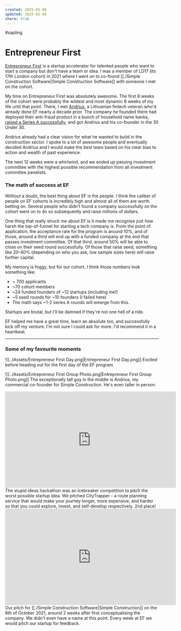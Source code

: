 ```yaml
---
created: 2025-01-06
updated: 2025-01-06
share: true
---
```

#sapling 
# Entrepreneur First

[Entrepreneur First](https://joinef.com) is a startup accelerator for talented people who want to start a company but don't have a team or idea. I was a member of LD17 (its 17th London cohort) in 2021 where I went on to co-found [[./Simple Construction Software|Simple Construction Software]] with someone I met on the cohort.

My time on Entrepreneur First was absolutely awesome. The first 8 weeks of the cohort were probably the wildest and most dynamic 8 weeks of my life until that point. There, I met [Andrius](https://www.linkedin.com/in/andrius-sutas), a Lithuanian fintech veteran who'd already done EF nearly a decade prior. The company he founded there had deployed their anti-fraud product in a bunch of household name banks, [raised a Series A successfully](https://techcrunch.com/2017/06/19/aimbrain/), and got Andrius and his co-founder in the 30 Under 30.

Andrius already had a clear vision for what he wanted to build in the construction sector. I spoke to a lot of awesome people and eventually decided Andrius and I would make the best team based on his clear bias to action and wealth of past experience. 

The next 12 weeks were a whirlwind, and we ended up passing investment committee with the highest possible recommendation from all investment committee panelists. 

### The math of success at EF
Without a doubt, the best thing about EF is the people. I think the caliber of people on EF cohorts is incredibly high and almost all of them are worth betting on. Several people who didn't found a company successfully on the cohort went on to do so subsequently and raise millions of dollars. 

One thing that really struck me about EF is it made me recognise just how harsh the top-of-funnel for starting a tech company is. From the point of application, the acceptance rate for the program is around 10%, and of those, around a third will end up with a funded company at the end that passes investment committee. Of that third, around 50% will be able to close on their seed round successfully. Of those that raise seed, something like 20-40% (depending on who you ask, low sample sizes here) will raise further capital.

My memory is foggy, but for our cohort, I think those numbers look something like:
* ~ 700 applicants
* ~70 cohort members
* ~24 funded founders of ~12 startups (including me!)
* ~5 seed rounds for ~10 founders (I failed here)
* The math says ~1-2 series A rounds will emerge from this.

Startups are brutal, but I'll be damned if they're not one hell of a ride.

EF helped me have a great time, learn an absolute ton, and successfully kick off my venture. I'm not sure I could ask for more. I'd recommend it in a heartbeat.


---

### Some of my favourite moments

![[../Assets/Entrepreneur First Day.png|Entrepreneur First Day.png]]
Excited before heading out for the first day of the EF program. 


![[../Assets/Entrepreneur First Group Photo.png|Entrepreneur First Group Photo.png]]
The exceptionally tall guy in the middle is Andrius, my commercial co-founder for Simple Construction. He's even taller in person.


<iframe width="560" height="315" src="https://www.youtube.com/embed/8uz7AM_znSw?si=Ie9ZnALcYeMVEmrX" title="YouTube video player" frameborder="0" allow="accelerometer; autoplay; clipboard-write; encrypted-media; gyroscope; picture-in-picture; web-share" allowfullscreen></iframe>
The stupid ideas hackathon was an icebreaker competition to pitch the worst possible startup idea. We pitched CityTrapper - a route planning service that would make your journey longer, more expensive, and harder so that you could explore, invest, and self-develop respectively. 2nd place!


<iframe width="560" height="315" src="https://www.youtube.com/embed/W-8pYSRpPKg?si=tROP1yREMJso8_ur" title="YouTube video player" frameborder="0" allow="accelerometer; autoplay; clipboard-write; encrypted-media; gyroscope; picture-in-picture; web-share" allowfullscreen></iframe>
Our pitch for [[./Simple Construction Software|Simple Construction]] on the 8th of October 2021, around 2 weeks after first conceptualising the company. We didn't even have a name at this point. Every week at EF we would pitch our startup for feedback.
